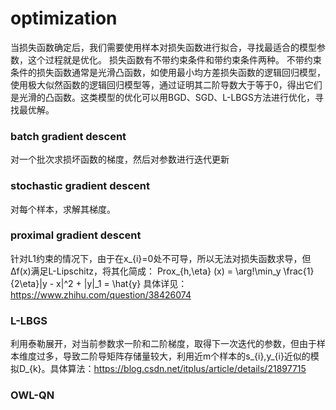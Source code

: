 # optimization
当损失函数确定后，我们需要使用样本对损失函数进行拟合，寻找最适合的模型参数，这个过程就是优化。
损失函数有不带约束条件和带约束条件两种。
不带约束条件的损失函数通常是光滑凸函数，如使用最小均方差损失函数的逻辑回归模型，使用极大似然函数的逻辑回归模型等，通过证明其二阶导数大于等于0，得出它们是光滑的凸函数。这类模型的优化可以用BGD、SGD、L-LBGS方法进行优化，寻找最优解。
### batch gradient descent
对一个批次求损坏函数的梯度，然后对参数进行迭代更新
### stochastic gradient descent
对每个样本，求解其梯度。
### proximal gradient descent
针对L1约束的情况下，由于在x_{i}=0处不可导，所以无法对损失函数求导，但Δf(x)满足L-Lipschitz，将其化简成：
Prox_{h,\eta} (x) = \arg\!\min_y \frac{1}{2\eta}\|y - x\|^2 + \|y\|_1 = \hat{y}
具体详见：https://www.zhihu.com/question/38426074


### L-LBGS
利用泰勒展开，对当前参数求一阶和二阶梯度，取得下一次迭代的参数，但由于样本维度过多，导致二阶导矩阵存储量较大，利用近m个样本的s_{i},y_{i}近似的模拟D_{k}。具体算法：https://blog.csdn.net/itplus/article/details/21897715
### OWL-QN
